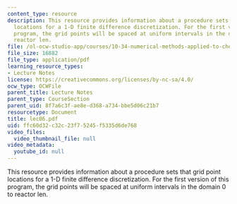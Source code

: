 ```yaml
---
content_type: resource
description: This resource provides information about a procedure sets that grid point
  locations for a 1-D finite difference discretization. For the first version of this
  program, the grid points will be spaced at uniform intervals in the domain 0 to
  reactor len.
file: /ol-ocw-studio-app/courses/10-34-numerical-methods-applied-to-chemical-engineering-fall-2005/ffc60d32c32c23f75245f5335d6de768_lec06.pdf
file_size: 16882
file_type: application/pdf
learning_resource_types:
- Lecture Notes
license: https://creativecommons.org/licenses/by-nc-sa/4.0/
ocw_type: OCWFile
parent_title: Lecture Notes
parent_type: CourseSection
parent_uid: 8f7a6c3f-ae8e-d368-a734-bbe5d06c21b7
resourcetype: Document
title: lec06.pdf
uid: ffc60d32-c32c-23f7-5245-f5335d6de768
video_files:
  video_thumbnail_file: null
video_metadata:
  youtube_id: null
---
```

This resource provides information about a procedure sets that grid point locations for a 1-D finite difference discretization. For the first version of this program, the grid points will be spaced at uniform intervals in the domain 0 to reactor len.